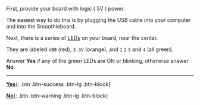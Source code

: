 
First, provide your board with logic ( 5V ) power.

The easiest way to do this is by plugging the USB cable into your computer and into the Smoothieboard.

Next, there is a series of [LEDs](http://en.wikipedia.org/wiki/Light-emitting_diode) on your board, near the center.

They are labeled `VBB` (red), `3.3V` (orange), and `1` `2` `3` and `4` (all green).

Answer **Yes** if any of the green LEDs are ON or blinking, otherwise answer **No**.

---

[**Yes**](/debug-leds-are-on.md){: .btn .btn-success .btn-lg .btn-block}

[**No**](/debug-leds-are-off.md){: .btn .btn-warning .btn-lg .btn-block}
